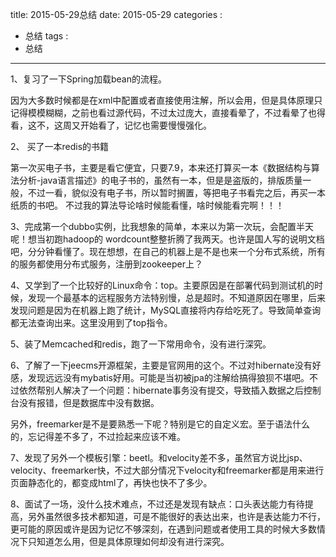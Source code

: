 title: 2015-05-29总结
date: 2015-05-29
categories : 
  - 总结
tags : 
  - 总结
---

1、复习了一下Spring加载bean的流程。

因为大多数时候都是在xml中配置或者直接使用注解，所以会用，但是具体原理只记得模模糊糊，之前也看过源代码，不过太过庞大，直接看晕了，不过看晕了也得看，这不，这周又开始看了，记忆也需要慢慢强化。

2、 买了一本redis的书籍

第一次买电子书，主要是看它便宜，只要7.9，本来还打算买一本《数据结构与算法分析-java语言描述》的电子书的，虽然有一本，但是是盗版的，排版质量一般，不过一看，貌似没有电子书，所以暂时搁置，等把电子书看完之后，再买一本纸质的书吧。 不过我的算法导论啥时候能看懂，啥时候能看完啊！！！


3、完成第一个dubbo实例，比我想象的简单，本来以为第一次玩，会配置半天呢！想当初跑hadoop的 wordcount整整折腾了我两天。也许是国人写的说明文档吧，分分钟看懂了。现在想想，在自己的机器上是不是也来一个分布式系统，所有的服务都使用分布式服务，注册到zookeeper上？


4、又学到了一个比较好的Linux命令：top。主要原因是在部署代码到测试机的时候，发现一个最基本的远程服务方法特别慢，总是超时。不知道原因在哪里，后来发现问题是因为在机器上跑了统计，MySQL直接将内存给吃死了。导致简单查询都无法查询出来。这里没用到了top指令。

5、装了Memcached和redis，跑了一下常用命令，没有进行深究。

6、了解了一下jeecms开源框架，主要是官网用的这个。不过对hibernate没有好感，发现远远没有mybatis好用。可能是当初被jpa的注解给搞得狼狈不堪吧。不过依然帮别人解决了一个问题：hibernate事务没有提交，导致插入数据之后控制台没有报错，但是数据库中没有数据。

另外，freemarker是不是要熟悉一下呢？特别是它的自定义宏。至于语法什么的，忘记得差不多了，不过捡起来应该不难。

7、发现了另外一个模板引擎：beetl。和velocity差不多，虽然官方说比jsp、velocity、freemarker快，不过大部分情况下velocity和freemarker都是用来进行页面静态化的，都变成html了，再快也快不了多少。

8、面试了一场，没什么技术难点，不过还是发现有缺点：口头表达能力有待提高，另外虽然很多技术都知道，可是不能很好的表达出来，也许是表达能力不行，更可能的原因或许是因为记忆不够深刻，在遇到问题或者使用工具的时候大多数情况下只知道怎么用，但是具体原理如何却没有进行深究。